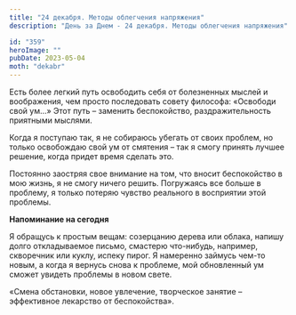 ```yaml
---
title: "24 декабря. Методы облегчения напряжения"
description: "День за Днем - 24 декабря. Методы облегчения напряжения"

id: "359"
heroImage: ""
pubDate: 2023-05-04
moth: "dekabr"
---
```


Есть более легкий путь освободить себя от болезненных мыслей и воображения,
чем просто последовать совету философа: «Освободи свой ум…» Этот путь –
заменить беспокойство, раздражительность приятными мыслями.

Когда я поступаю так, я не собираюсь убегать от своих проблем, но только
освобождаю свой ум от смятения – так я смогу принять лучшее решение, когда
придет время сделать это.

Постоянно заостряя свое внимание на том, что вносит беспокойство в мою жизнь,
я не смогу ничего решить. Погружаясь все больше в проблему, я только потеряю
чувство реального в восприятии этой проблемы.

**Напоминание на сегодня**

Я обращусь к простым вещам: созерцанию дерева или облака, напишу долго
откладываемое письмо, смастерю что-нибудь, например, скворечник или куклу,
испеку пирог. Я намеренно займусь чем-то новым, а когда я вернусь снова к
проблеме, мой обновленный ум сможет увидеть проблемы в новом свете.

«Смена обстановки, новое увлечение, творческое занятие – эффективное лекарство
от беспокойства».
